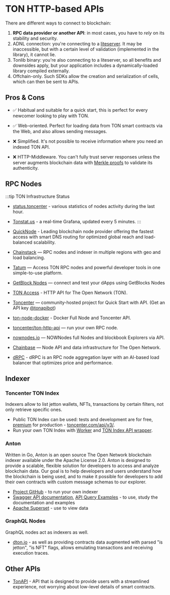 # TON HTTP-based APIs

There are different ways to connect to blockchain:
1. **RPC data provider or another API**: in most cases, you have to *rely* on its stability and security.
2. ADNL connection: you're connecting to a [liteserver](/v3/guidelines/nodes/running-nodes/liteserver-node). It may be inaccessible, but with a certain level of validation (implemented in the library), it cannot lie.
3. Tonlib binary: you're also connecting to a liteserver, so all benefits and downsides apply, but your application includes a dynamically-loaded library compiled externally.
4. Offchain-only. Such SDKs allow the creation and serialization of cells, which can then be sent to APIs.


## Pros & Cons

- ✅ Habitual and suitable for a quick start, this is perfect for every newcomer looking to play with TON.
- ✅ Web-oriented. Perfect for loading data from TON smart contracts via the Web, and also allows sending messages.

- ❌ Simplified. It's not possible to receive information where you need an indexed TON API.
- ❌ HTTP-Middleware.  You can't fully trust server responses unless the server augments blockchain data with [Merkle proofs](/v3/documentation/data-formats/tlb/proofs) to validate its authenticity.



## RPC Nodes

:::tip TON Infrastructure Status
* [status.toncenter](https://status.toncenter.com/) - various statistics of nodes activity during the last hour.
* [Tonstat.us](https://tonstat.us/) - a real-time Grafana, updated every 5 minutes.
:::

* [QuickNode](https://www.quicknode.com/chains/ton?utm_source=ton-docs) - Leading blockchain node provider offering the fastest access with smart DNS routing for optimized global reach and load-balanced scalability.
* [Chainstack](https://chainstack.com/build-better-with-ton/) — RPC nodes and indexer in multiple regions with geo and load balancing.
* [Tatum](https://docs.tatum.io/reference/rpc-ton) — Access TON RPC nodes and powerful developer tools in one simple-to-use platform.
* [GetBlock Nodes](https://getblock.io/nodes/ton/) — connect and test your dApps using GetBlocks Nodes
* [TON Access](https://www.orbs.com/ton-access/) - HTTP API for The Open Network (TON).
* [Toncenter](https://toncenter.com/api/v2/) — community-hosted project for Quick Start with API. (Get an API key [@tonapibot](https://t.me/tonapibot))
* [ton-node-docker](https://github.com/fmira21/ton-node-docker) - Docker Full Node and Toncenter API.
* [toncenter/ton-http-api](https://github.com/toncenter/ton-http-api) — run your own RPC node. 
* [nownodes.io](https://nownodes.io/nodes) — NOWNodes full Nodes and blockbook Explorers via API.
* [Chainbase](https://chainbase.com/chainNetwork/TON) — Node API and data infrastructure for The Open Network.
* [dRPC](https://drpc.org/chainlist/ton) - dRPC is an RPC node aggregation layer with an AI-based load balancer that optimizes price and performance.

## Indexer

### Toncenter TON Index

Indexers allow to list jetton wallets, NFTs, transactions by certain filters, not only retrieve specific ones.

- Public TON Index can be used: tests and development are for free, [premium](https://t.me/tonapibot) for production - [toncenter.com/api/v3/](https://toncenter.com/api/v3/).
- Run your own TON Index with [Worker](https://github.com/toncenter/ton-index-worker/tree/36134e7376986c5517ee65e6a1ddd54b1c76cdba) and [TON Index API wrapper](https://github.com/toncenter/ton-indexer).

### Anton

Written in Go, Anton is an open source The Open Network blockchain indexer available under the Apache License 2.0. Anton is designed to provide a scalable, flexible solution for developers to access and analyze blockchain data. Our goal is to help developers and users understand how the blockchain is being used, and to make it possible for developers to add their own contracts with custom message schemas to our explorer.

* [Project GitHub](https://github.com/tonindexer/anton) - to run your own indexer
* [Swagger API documentation](https://github.com/tonindexer/anton), [API Query Examples](https://github.com/tonindexer/anton/blob/main/docs/API.md) - to use, study the documentation and examples
* [Apache Superset](https://github.com/tonindexer/anton) - use to view data

### GraphQL Nodes

GraphQL nodes act as indexers as well.

* [dton.io](https://dton.io/graphql) - as well as providing contracts data augmented with parsed "is jetton", "is NFT" flags, allows emulating transactions and receiving execution traces.

## Other APIs

* [TonAPI](https://docs.tonconsole.com/tonapi) - API that is designed to provide users with a streamlined experience, not worrying about low-level details of smart contracts.
